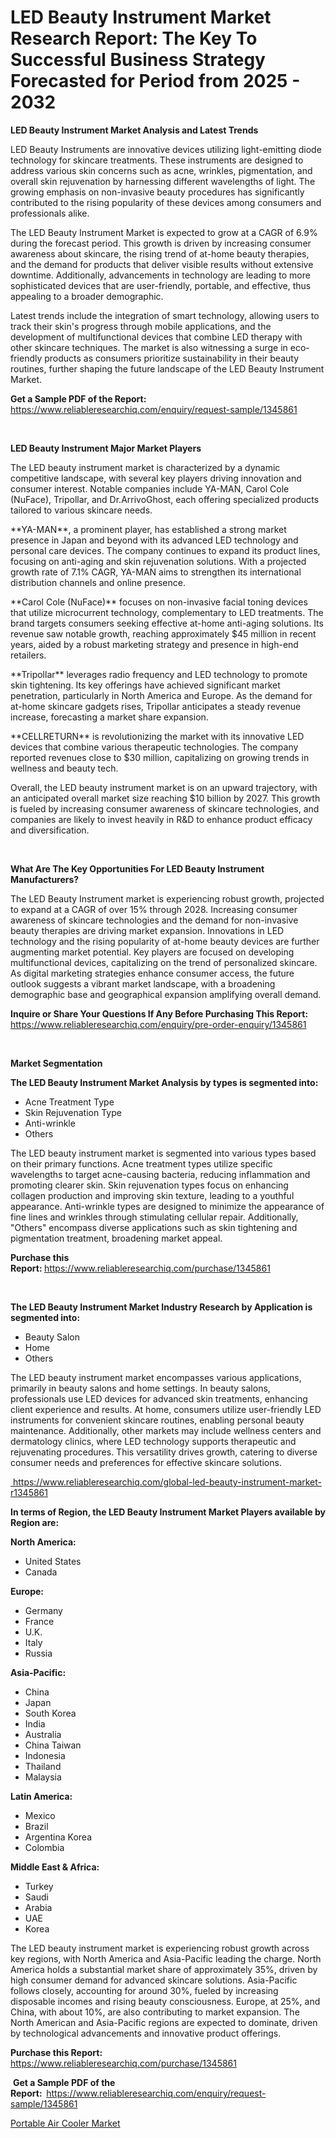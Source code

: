 <p><h1>LED Beauty Instrument Market Research Report: The Key To Successful Business Strategy Forecasted for Period from 2025 - 2032</h1></p><p><strong>LED Beauty Instrument Market Analysis and Latest Trends</strong></p>
<p><p>LED Beauty Instruments are innovative devices utilizing light-emitting diode technology for skincare treatments. These instruments are designed to address various skin concerns such as acne, wrinkles, pigmentation, and overall skin rejuvenation by harnessing different wavelengths of light. The growing emphasis on non-invasive beauty procedures has significantly contributed to the rising popularity of these devices among consumers and professionals alike.</p><p>The LED Beauty Instrument Market is expected to grow at a CAGR of 6.9% during the forecast period. This growth is driven by increasing consumer awareness about skincare, the rising trend of at-home beauty therapies, and the demand for products that deliver visible results without extensive downtime. Additionally, advancements in technology are leading to more sophisticated devices that are user-friendly, portable, and effective, thus appealing to a broader demographic. </p><p>Latest trends include the integration of smart technology, allowing users to track their skin's progress through mobile applications, and the development of multifunctional devices that combine LED therapy with other skincare techniques. The market is also witnessing a surge in eco-friendly products as consumers prioritize sustainability in their beauty routines, further shaping the future landscape of the LED Beauty Instrument Market.</p></p>
<p><strong>Get a Sample PDF of the Report:&nbsp;</strong> <a href="https://www.reliableresearchiq.com/enquiry/request-sample/1345861?utm_campaign=2247&utm_medium=2&utm_source=Github&utm_content=ia&utm_term=06022025&utm_id=led-beauty-instrument">https://www.reliableresearchiq.com/enquiry/request-sample/1345861</a></p>
<p>&nbsp;</p>
<p><strong>LED Beauty Instrument Major Market Players</strong></p>
<p><p>The LED beauty instrument market is characterized by a dynamic competitive landscape, with several key players driving innovation and consumer interest. Notable companies include YA-MAN, Carol Cole (NuFace), Tripollar, and Dr.ArrivoGhost, each offering specialized products tailored to various skincare needs.</p><p>**YA-MAN**, a prominent player, has established a strong market presence in Japan and beyond with its advanced LED technology and personal care devices. The company continues to expand its product lines, focusing on anti-aging and skin rejuvenation solutions. With a projected growth rate of 7.1% CAGR, YA-MAN aims to strengthen its international distribution channels and online presence.</p><p>**Carol Cole (NuFace)** focuses on non-invasive facial toning devices that utilize microcurrent technology, complementary to LED treatments. The brand targets consumers seeking effective at-home anti-aging solutions. Its revenue saw notable growth, reaching approximately $45 million in recent years, aided by a robust marketing strategy and presence in high-end retailers.</p><p>**Tripollar** leverages radio frequency and LED technology to promote skin tightening. Its key offerings have achieved significant market penetration, particularly in North America and Europe. As the demand for at-home skincare gadgets rises, Tripollar anticipates a steady revenue increase, forecasting a market share expansion.</p><p>**CELLRETURN** is revolutionizing the market with its innovative LED devices that combine various therapeutic technologies. The company reported revenues close to $30 million, capitalizing on growing trends in wellness and beauty tech.</p><p>Overall, the LED beauty instrument market is on an upward trajectory, with an anticipated overall market size reaching $10 billion by 2027. This growth is fueled by increasing consumer awareness of skincare technologies, and companies are likely to invest heavily in R&D to enhance product efficacy and diversification.</p></p>
<p>&nbsp;</p>
<p><strong>What Are The Key Opportunities For LED Beauty Instrument Manufacturers?</strong></p>
<p><p>The LED Beauty Instrument market is experiencing robust growth, projected to expand at a CAGR of over 15% through 2028. Increasing consumer awareness of skincare technologies and the demand for non-invasive beauty therapies are driving market expansion. Innovations in LED technology and the rising popularity of at-home beauty devices are further augmenting market potential. Key players are focused on developing multifunctional devices, capitalizing on the trend of personalized skincare. As digital marketing strategies enhance consumer access, the future outlook suggests a vibrant market landscape, with a broadening demographic base and geographical expansion amplifying overall demand.</p></p>
<p><strong>Inquire or Share Your Questions If Any Before Purchasing This Report:</strong> <a href="https://www.reliableresearchiq.com/enquiry/pre-order-enquiry/1345861?utm_campaign=2247&utm_medium=2&utm_source=Github&utm_content=ia&utm_term=06022025&utm_id=led-beauty-instrument">https://www.reliableresearchiq.com/enquiry/pre-order-enquiry/1345861</a></p>
<p>&nbsp;</p>
<p><strong>Market Segmentation</strong></p>
<p><strong>The LED Beauty Instrument Market Analysis by types is segmented into:</strong></p>
<p><ul><li>Acne Treatment Type</li><li>Skin Rejuvenation Type</li><li>Anti-wrinkle</li><li>Others</li></ul></p>
<p><p>The LED beauty instrument market is segmented into various types based on their primary functions. Acne treatment types utilize specific wavelengths to target acne-causing bacteria, reducing inflammation and promoting clearer skin. Skin rejuvenation types focus on enhancing collagen production and improving skin texture, leading to a youthful appearance. Anti-wrinkle types are designed to minimize the appearance of fine lines and wrinkles through stimulating cellular repair. Additionally, "Others" encompass diverse applications such as skin tightening and pigmentation treatment, broadening market appeal.</p></p>
<p><strong>Purchase this Report:&nbsp;</strong><a href="https://www.reliableresearchiq.com/purchase/1345861?utm_campaign=2247&utm_medium=2&utm_source=Github&utm_content=ia&utm_term=06022025&utm_id=led-beauty-instrument">https://www.reliableresearchiq.com/purchase/1345861</a></p>
<p>&nbsp;</p>
<p><strong>The LED Beauty Instrument Market Industry Research by Application is segmented into:</strong></p>
<p><ul><li>Beauty Salon</li><li>Home</li><li>Others</li></ul></p>
<p><p>The LED beauty instrument market encompasses various applications, primarily in beauty salons and home settings. In beauty salons, professionals use LED devices for advanced skin treatments, enhancing client experience and results. At home, consumers utilize user-friendly LED instruments for convenient skincare routines, enabling personal beauty maintenance. Additionally, other markets may include wellness centers and dermatology clinics, where LED technology supports therapeutic and rejuvenating procedures. This versatility drives growth, catering to diverse consumer needs and preferences for effective skincare solutions.</p></p>
<p><a href="https://www.reliableresearchiq.com/global-led-beauty-instrument-market-r1345861?utm_campaign=2247&utm_medium=2&utm_source=Github&utm_content=ia&utm_term=06022025&utm_id=led-beauty-instrument">&nbsp;https://www.reliableresearchiq.com/global-led-beauty-instrument-market-r1345861</a></p>
<p><strong>In terms of Region, the LED Beauty Instrument Market Players available by Region are:</strong></p>
<p>
    <p> <strong> North America: </strong>
        <ul>
            <li>United States</li>
            <li>Canada</li>
        </ul>
        </p> 
    <p> <strong> Europe: </strong>
        <ul>
            <li>Germany</li>
            <li>France</li>
            <li>U.K.</li>
            <li>Italy</li>
            <li>Russia</li>
        </ul>
        </p> 
    <p> <strong> Asia-Pacific: </strong>
        <ul>
            <li>China</li>
            <li>Japan</li>
            <li>South Korea</li>
            <li>India</li>
            <li>Australia</li>
            <li>China Taiwan</li>
            <li>Indonesia</li>
            <li>Thailand</li>
            <li>Malaysia</li>
        </ul>
        </p> 
    <p> <strong> Latin America: </strong>
        <ul>
            <li>Mexico</li>
            <li>Brazil</li>
            <li>Argentina Korea</li>
            <li>Colombia</li>
        </ul>
        </p> 
    <p> <strong> Middle East & Africa: </strong>
        <ul>
            <li>Turkey</li>
            <li>Saudi</li>
            <li>Arabia</li>
            <li>UAE</li>
            <li>Korea</li>
        </ul>
    </p>
    </p>
<p><p>The LED beauty instrument market is experiencing robust growth across key regions, with North America and Asia-Pacific leading the charge. North America holds a substantial market share of approximately 35%, driven by high consumer demand for advanced skincare solutions. Asia-Pacific follows closely, accounting for around 30%, fueled by increasing disposable incomes and rising beauty consciousness. Europe, at 25%, and China, with about 10%, are also contributing to market expansion. The North American and Asia-Pacific regions are expected to dominate, driven by technological advancements and innovative product offerings.</p></p>
<p><strong>Purchase this Report: </strong><a href="https://www.reliableresearchiq.com/purchase/1345861?utm_campaign=2247&utm_medium=2&utm_source=Github&utm_content=ia&utm_term=06022025&utm_id=led-beauty-instrument">https://www.reliableresearchiq.com/purchase/1345861</a></p>
<p>&nbsp;<strong>Get a Sample PDF of the Report:&nbsp;&nbsp;</strong><a href="https://www.reliableresearchiq.com/enquiry/request-sample/1345861?utm_campaign=2247&utm_medium=2&utm_source=Github&utm_content=ia&utm_term=06022025&utm_id=led-beauty-instrument">https://www.reliableresearchiq.com/enquiry/request-sample/1345861</a></p>
<p><strong></strong></p>
<p><p><a href="https://github.com/bensemilia864/Market-Research-Report-List-1/blob/main/portable-air-cooler-market.md?utm_campaign=2247&utm_medium=2&utm_source=Github&utm_content=ia&utm_term=06022025&utm_id=led-beauty-instrument">Portable Air Cooler Market</a></p></p>